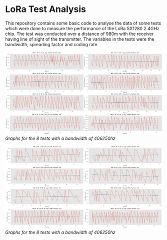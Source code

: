 # LoRa Test Analysis

This repository contains some basic code to analyse the data of some tests which were done to measure the performance of the LoRa SX1280 2.4GHz chip. The test was conducted over a distance of 980m with the receiver having line of sight of the transmitter. The variables in the tests were the bandwidth, spreading factor and coding rate.

![Graphs for the 8 tests with a bandwidth of 406250hz](https://raw.githubusercontent.com/1Blademaster/lora-test-analysis/main/bandwidth_4_tests.png)
_Graphs for the 8 tests with a bandwidth of 406250hz_

![Graphs for the 8 tests with a bandwidth of 812500hz](https://raw.githubusercontent.com/1Blademaster/lora-test-analysis/main/bandwidth_8_tests.png)
_Graphs for the 8 tests with a bandwidth of 406250hz_
